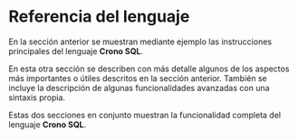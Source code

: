 

# Referencia del lenguaje

En la sección anterior se muestran mediante ejemplo las instrucciones principales del lenguaje **Crono SQL**.

<section-index src="/sql/language/" />

En esta otra sección se describen con más detalle algunos de los aspectos más importantes o útiles descritos en la sección anterior.
También se incluye la descripción de algunas funcionalidades avanzadas con una sintaxis propia. 

<section-index />

Estas dos secciones en conjunto muestran la funcionalidad completa del lenguaje **Crono SQL**.

